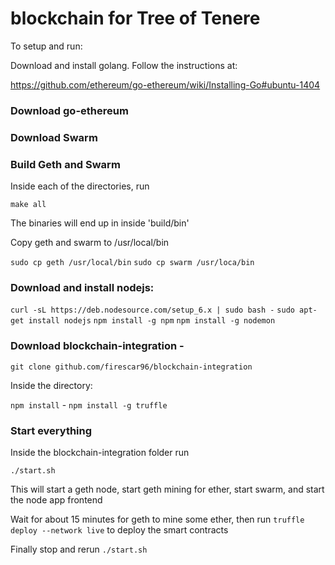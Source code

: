 # blockchain for Tree of Tenere 


To setup and run: 

Download and install golang.  Follow the instructions at:

https://github.com/ethereum/go-ethereum/wiki/Installing-Go#ubuntu-1404 

### Download go-ethereum 



### Download Swarm 



### Build Geth and Swarm

Inside each of the directories, run

`make all` 

The binaries will end up in inside 'build/bin' 

Copy geth and swarm to /usr/local/bin 

`sudo cp geth /usr/local/bin`
`sudo cp swarm /usr/loca/bin`

### Download and install nodejs:

`curl -sL https://deb.nodesource.com/setup_6.x | sudo bash -`
`sudo apt-get install nodejs` 
`npm install -g npm` 
`npm install -g nodemon` 


### Download blockchain-integration - 

`git clone github.com/firescar96/blockchain-integration` 

Inside the directory:

`npm install` - 
`npm install -g truffle` 
 

### Start everything

Inside the blockchain-integration folder run 

`./start.sh` 

This will start a geth node, start geth mining for ether, 
start swarm, and start the node app frontend 

Wait for about 15 minutes for geth to mine some ether, then run 
`truffle deploy --network live` to deploy the smart contracts 

Finally stop and rerun 
`./start.sh`
